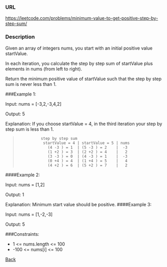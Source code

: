 ### URL

https://leetcode.com/problems/minimum-value-to-get-positive-step-by-step-sum/
### Description

Given an array of integers nums, you start with an initial positive value startValue.

In each iteration, you calculate the step by step sum of startValue plus elements in nums (from left to right).

Return the minimum positive value of startValue such that the step by step sum is never less than 1.

 

###Example 1:

Input: nums = [-3,2,-3,4,2]

Output: 5

Explanation: If you choose startValue = 4, in the third iteration your step by step sum is less than 1.
>               step by step sum
>                startValue = 4 | startValue = 5 | nums
>                  (4 -3 ) = 1  | (5 -3 ) = 2    |  -3
>                  (1 +2 ) = 3  | (2 +2 ) = 4    |   2
>                  (3 -3 ) = 0  | (4 -3 ) = 1    |  -3
>                  (0 +4 ) = 4  | (1 +4 ) = 5    |   4
>                  (4 +2 ) = 6  | (5 +2 ) = 7    |   2
####Example 2:

Input: nums = [1,2]

Output: 1

Explanation: Minimum start value should be positive. 
####Example 3:

Input: nums = [1,-2,-3]

Output: 5
 

###Constraints:

* 1 <= nums.length <= 100
* -100 <= nums[i] <= 100

[Back](readme.md)